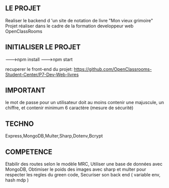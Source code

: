 ## LE PROJET

Realiser le backend d 'un site de notation de livre "Mon vieux grimoire"
Projet réaliser dans le cadre de la formation developpeur web OpenClassRooms

## INITIALISER LE PROJET 

--->npm install
--->npm start

recuperer le front-end du projet: https://github.com/OpenClassrooms-Student-Center/P7-Dev-Web-livres


## IMPORTANT
le mot de passe pour un utilisateur doit au moins contenir une majuscule, un chiffre, et contenir minimum 6 caractère
(mesure de sécurité)

## TECHNO

Express,MongoDB,Multer,Sharp,Dotenv,Bcrypt

## COMPETENCE

Etabilir des routes selon le modèle MRC,
Utiliser une base de données avec MongoDB,
Obtimiser le poids des images avec sharp et multer pour respecter les regles du green code,
Securiser son back end ( variable env, hash mdp )





